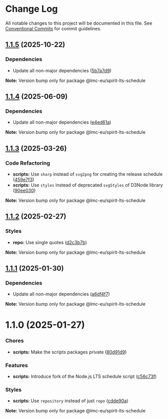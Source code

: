 # Change Log

All notable changes to this project will be documented in this file.
See [Conventional Commits](https://conventionalcommits.org) for commit guidelines.

<a name="1.1.5"></a>

## [1.1.5](https://github.com/lmc-eu/spirit-design-system/compare/@lmc-eu/spirit-lts-schedule@1.1.4...@lmc-eu/spirit-lts-schedule@1.1.5) (2025-10-22)

### Dependencies

- Update all non-major dependencies ([5b7a7d9](https://github.com/lmc-eu/spirit-design-system/commit/5b7a7d9))

**Note:** Version bump only for package @lmc-eu/spirit-lts-schedule

<a name="1.1.4"></a>

## [1.1.4](https://github.com/lmc-eu/spirit-design-system/compare/@lmc-eu/spirit-lts-schedule@1.1.3...@lmc-eu/spirit-lts-schedule@1.1.4) (2025-06-09)

### Dependencies

- Update all non-major dependencies ([e4ed61a](https://github.com/lmc-eu/spirit-design-system/commit/e4ed61a))

**Note:** Version bump only for package @lmc-eu/spirit-lts-schedule

<a name="1.1.3"></a>

## [1.1.3](https://github.com/lmc-eu/spirit-design-system/compare/@lmc-eu/spirit-lts-schedule@1.1.2...@lmc-eu/spirit-lts-schedule@1.1.3) (2025-03-26)

### Code Refactoring

- **scripts:** Use `sharp` instead of `svg2png` for creating the release schedule ([459e7f3](https://github.com/lmc-eu/spirit-design-system/commit/459e7f3))
- **scripts:** Use `styles` instead of deprecated `svgStyles` of D3Node library ([90ee030](https://github.com/lmc-eu/spirit-design-system/commit/90ee030))

**Note:** Version bump only for package @lmc-eu/spirit-lts-schedule

<a name="1.1.2"></a>

## [1.1.2](https://github.com/lmc-eu/spirit-design-system/compare/@lmc-eu/spirit-lts-schedule@1.1.1...@lmc-eu/spirit-lts-schedule@1.1.2) (2025-02-27)

### Styles

- **repo:** Use single quotes ([d2c3b7b](https://github.com/lmc-eu/spirit-design-system/commit/d2c3b7b))

**Note:** Version bump only for package @lmc-eu/spirit-lts-schedule

<a name="1.1.1"></a>

## [1.1.1](https://github.com/lmc-eu/spirit-design-system/compare/@lmc-eu/spirit-lts-schedule@1.1.0...@lmc-eu/spirit-lts-schedule@1.1.1) (2025-01-30)

### Dependencies

- Update all non-major dependencies ([a6df4f7](https://github.com/lmc-eu/spirit-design-system/commit/a6df4f7))

**Note:** Version bump only for package @lmc-eu/spirit-lts-schedule

<a name="1.1.0"></a>

# 1.1.0 (2025-01-27)

### Chores

- **scripts:** Make the scripts packages private ([80d91d9](https://github.com/lmc-eu/spirit-design-system/commit/80d91d9))

### Features

- **scripts:** Introduce fork of the Node.js LTS schedule script ([c56c73f](https://github.com/lmc-eu/spirit-design-system/commit/c56c73f))

### Styles

- **scripts:** Use `repository` instead of just `repo` ([cdde90a](https://github.com/lmc-eu/spirit-design-system/commit/cdde90a))

**Note:** Version bump only for package @lmc-eu/spirit-lts-schedule

